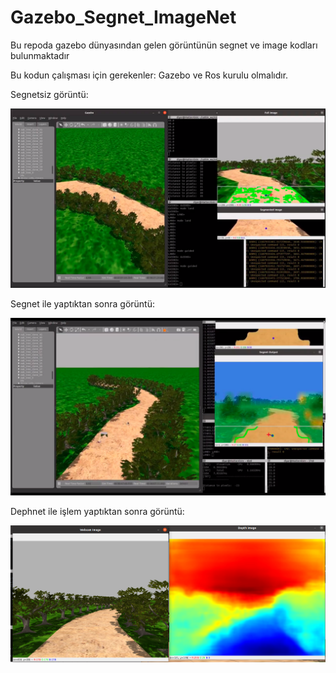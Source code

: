 # Gazebo_Segnet_ImageNet
Bu repoda gazebo dünyasından gelen görüntünün segnet ve image kodları bulunmaktadır


Bu kodun çalışması için gerekenler:
Gazebo ve Ros kurulu olmalıdır.

Segnetsiz görüntü:

![segnetsiz_görüntü](notsegnet.png)


Segnet ile yaptıktan sonra görüntü:

![segnet_görüntü](segnet.png)

Dephnet ile işlem yaptıktan sonra görüntü:

![dephtnet_görüntü](depthnet.png)
